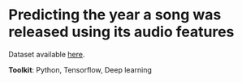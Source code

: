 # Predicting the year a song was released using its audio features

Dataset available [here](https://www.kaggle.com/uciml/msd-audio-features).

**Toolkit**: Python, Tensorflow, Deep learning
